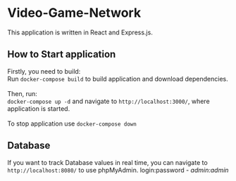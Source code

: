 # Video-Game-Network

This application is written in React and Express.js.

## How to Start application

Firstly, you need to build: \
Run `docker-compose build` to build application and download dependencies.\
\
Then, run:\
`docker-compose up -d` and navigate to `http://localhost:3000/`, where application is started. \
\
To stop application use `docker-compose down`


## Database

If you want to track Database values in real time, you can navigate to `http://localhost:8080/` to use phpMyAdmin.
login:password - *admin:admin*
